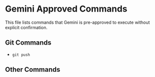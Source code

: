 # Gemini Approved Commands

This file lists commands that Gemini is pre-approved to execute without explicit confirmation.

## Git Commands
- `git push`

## Other Commands

